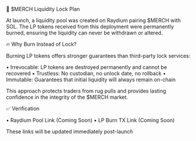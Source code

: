 🔐 $MERCH Liquidity Lock Plan

At launch, a liquidity pool was created on Raydium pairing $MERCH with SOL. The LP tokens received from this deployment were permanently burned, ensuring the liquidity can never be withdrawn or altered.

🔥 Why Burn Instead of Lock?

Burning LP tokens offers stronger guarantees than third-party lock services:

•	Irrevocable: LP tokens are destroyed permanently and cannot be recovered
•	Trustless: No custodian, no unlock date, no rollback
•	Immutable: Guarantees that initial liquidity will always remain on-chain

This approach protects traders from rug pulls and provides lasting confidence in the integrity of the $MERCH market.

✅ Verification

•	Raydium Pool Link (Coming Soon)
•	LP Burn TX Link (Coming Soon)

These links will be updated immediately post-launch
